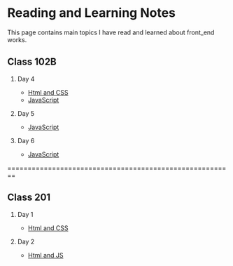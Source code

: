 # Reading and Learning Notes
This page contains main topics I have read and learned about front_end works.

## Class 102B
1. Day 4
    - [Html and CSS](https://github.com/jasonliu5322/Reading_Learning_Notes/blob/master/102B/day4.md)
    - [JavaScript](https://github.com/jasonliu5322/Reading_Learning_Notes/blob/master/102B/day4.md)

2. Day 5
    - [JavaScript](https://github.com/jasonliu5322/Reading_Learning_Notes/blob/master/102B/day5.md)

3. Day 6
    - [JavaScript](https://github.com/jasonliu5322/Reading_Learning_Notes/blob/master/102B/day6.md)

========================================================


## Class 201

1. Day 1
    - [Html and CSS](https://github.com/jasonliu5322/Reading_Learning_Notes/blob/master/201/day1.md)

2. Day 2
    - [Html and JS](https://github.com/jasonliu5322/Reading_Learning_Notes/blob/master/201/day2.md)